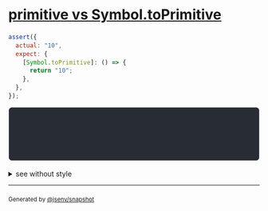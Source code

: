 # [primitive vs Symbol.toPrimitive](../../wrapped_value.test.js#L35)

```js
assert({
  actual: "10",
  expect: {
    [Symbol.toPrimitive]: () => {
      return "10";
    },
  },
});
```

![img](throw.svg)

<details>
  <summary>see without style</summary>

```console
AssertionError: actual and expect are different

actual: "10"
expect: {
  [Symbol.toPrimitive()]: "10",
}
```

</details>


---

<sub>
  Generated by <a href="https://github.com/jsenv/core/tree/main/packages/tooling/snapshot">@jsenv/snapshot</a>
</sub>
